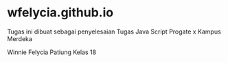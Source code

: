 # wfelycia.github.io

Tugas ini dibuat sebagai penyelesaian Tugas Java Script Progate x Kampus Merdeka

Winnie Felycia Patiung
Kelas 18
